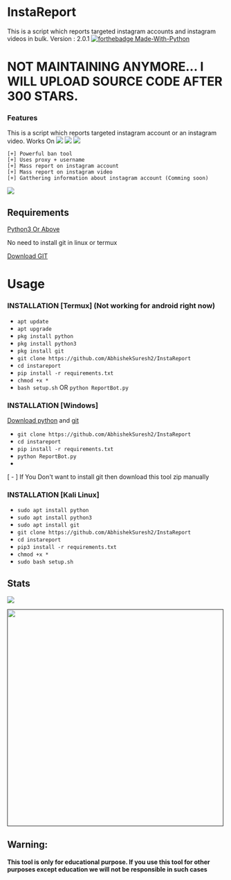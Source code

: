 # InstaReport
This is a script which reports targeted instagram accounts and instagram videos in bulk.
Version : 2.0.1
[![forthebadge Made-With-Python](http://ForTheBadge.com/images/badges/made-with-python.svg)](https://www.python.org/)

# NOT MAINTAINING ANYMORE... I WILL UPLOAD SOURCE CODE AFTER 300 STARS. 

### Features
This is a script which reports targeted instagram account or an instagram video. 
Works On
<a href="https://t.me/hackerExploits"><img src="https://img.shields.io/badge/Android-3DDC84?style=for-the-badge&logo=android&logoColor=white"></a>
<a href="https://t.me/hackerExploits"><img src="https://img.shields.io/badge/Windows-0078D6?style=for-the-badge&logo=windows&logoColor=white"></a>
<a href="https://t.me/hackerExploits"><img src="https://img.shields.io/badge/-kali%20linux-lightgrey"></a>
```
[+] Powerful ban tool 
[+] Uses proxy + username
[+] Mass report on instagram account
[+] Mass report on instagram video
[+] Gatthering information about instagram account (Comming soon)

```



<a href="wa.me//+919074692450"><img src="https://img.shields.io/badge/WhatsApp-008000?style=for-the-badge&logo=whatsapp&logoColor=white"></a>

## Requirements
[Python3 Or Above](https://www.python.org/downloads/)

No need to install git in linux or termux

[Download GIT](https://git-scm.com/downloads)

# Usage 


### INSTALLATION [Termux] (Not working for android right now) 

* `apt update`
* `apt upgrade`
* `pkg install python`
* `pkg install python3`
* `pkg install git`
* `git clone https://github.com/AbhishekSuresh2/InstaReport`
* `cd instareport`
* `pip install -r requirements.txt`
* `chmod +x *`
* `bash setup.sh` OR `python ReportBot.py`

### INSTALLATION [Windows]
[Download python](https://www.python.org/downloads/) and [git](https://git-scm.com/downloads)

* `git clone https://github.com/AbhishekSuresh2/InstaReport`
* `cd instareport`
* `pip install -r requirements.txt`
* `python ReportBot.py`
* 
[ - ] If You Don't want to install git then download this tool zip manually

### INSTALLATION [Kali Linux]

* `sudo apt install python`
* `sudo apt install python3`
* `sudo apt install git`
* `git clone https://github.com/AbhishekSuresh2/InstaReport`
* `cd instareport`
* `pip3 install -r requirements.txt`
* `chmod +x *`
* `sudo bash setup.sh`

## Stats
<a href="https://github.com/AbhishekSuresh2/InstaReport"><img src="https://github-readme-stats.vercel.app/api?username=abhisheksuresh2&theme=blue-green"></a>

<p align="left">
  <a href="">
    <img src="/assets/instareport.gif" width="500px" style="display: inline-block;">
  </a>
</p>


## Warning:
#### This tool is only for educational purpose. If you use this tool for other purposes except education we will not be responsible in such cases
